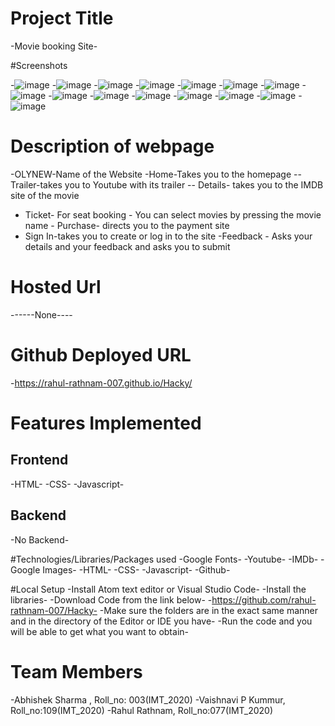 # Project Title
-Movie booking Site-

#Screenshots

-![image](https://user-images.githubusercontent.com/87139273/125123162-f078aa00-e113-11eb-8865-87e2f746c5ef.png)
-![image](https://user-images.githubusercontent.com/87139273/125123262-0edea580-e114-11eb-822b-9f6a938890d5.png)
-![image](https://user-images.githubusercontent.com/87139273/125123332-274ec000-e114-11eb-918f-ff094fbe860d.png)
-![image](https://user-images.githubusercontent.com/87139273/125123422-44838e80-e114-11eb-89d1-6d89c2285fd6.png)
-![image](https://user-images.githubusercontent.com/87139273/125123506-5e24d600-e114-11eb-8dbf-d182612aca29.png)
-![image](https://user-images.githubusercontent.com/87139273/125123703-9debbd80-e114-11eb-8671-3c5d094bef48.png)
-![image](https://user-images.githubusercontent.com/87139273/125123816-cbd10200-e114-11eb-8720-e2ef74212341.png)
-![image](https://user-images.githubusercontent.com/87139273/125123979-05a20880-e115-11eb-97a6-2703a7191c7b.png)
-![image](https://user-images.githubusercontent.com/87139273/125124060-223e4080-e115-11eb-93c9-ec297b1e1694.png)
-![image](https://user-images.githubusercontent.com/87139273/125124168-4e59c180-e115-11eb-9218-83f2a7b066ba.png)
-![image](https://user-images.githubusercontent.com/87139273/125124303-7e08c980-e115-11eb-86c9-a68edddd2365.png)
-![image](https://user-images.githubusercontent.com/87139273/125122682-66c8dc80-e113-11eb-8c9a-ef7837b89db2.png)
-![image](https://user-images.githubusercontent.com/87139273/125122264-cd012f80-e112-11eb-9d92-c02657a53de4.png)
-![image](https://user-images.githubusercontent.com/87139273/125122930-b14a5900-e113-11eb-948c-2826cc2b46a1.png)
-![image](https://user-images.githubusercontent.com/87139273/125123052-d343db80-e113-11eb-9eb6-67ef51460002.png)

# Description of webpage
-OLYNEW-Name of the Website
-Home-Takes you to the homepage
  -- Trailer-takes you to Youtube with its trailer 
  -- Details- takes you to the IMDB site of the movie
- Ticket- For seat booking
        - You can select movies by pressing the movie name
        - Purchase- directs you to the payment site  
- Sign In-takes you to create or log in to the site
-Feedback - Asks your details and your feedback and asks you to submit


 # Hosted Url
------None----
# Github Deployed URL
-https://rahul-rathnam-007.github.io/Hacky/

# Features Implemented
## Frontend
-HTML-
-CSS-
-Javascript-

## Backend
-No Backend-

#Technologies/Libraries/Packages used
-Google Fonts-
-Youtube-
-IMDb-
-Google Images-
-HTML-
-CSS-
-Javascript-
-Github-

#Local Setup
-Install Atom text editor or Visual Studio Code-
-Install the libraries-
-Download Code from the link below-
    -https://github.com/rahul-rathnam-007/Hacky-
-Make sure the folders are in the exact same manner and in the directory of the Editor or IDE you have-
-Run the code and you will be able to get what you want to obtain-

# Team Members
-Abhishek Sharma , Roll_no: 003(IMT_2020)
-Vaishnavi P Kummur, Roll_no:109(IMT_2020)
-Rahul Rathnam, Roll_no:077(IMT_2020)

